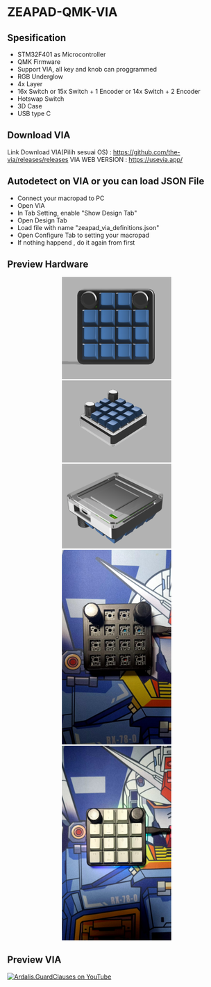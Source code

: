 # ZEAPAD-QMK-VIA

## Spesification
- STM32F401 as Microcontroller
- QMK Firmware
- Support VIA, all key and knob can proggrammed
- RGB Underglow
- 4x Layer 
- 16x Switch or 15x Switch + 1 Encoder or 14x Switch + 2 Encoder
- Hotswap Switch
- 3D Case 
- USB type C

## Download VIA
Link Download VIA(Pilih sesuai OS) : https://github.com/the-via/releases/releases
VIA WEB VERSION : https://usevia.app/

## Autodetect on VIA or you can load JSON File
- Connect your macropad to PC
- Open VIA
- In Tab Setting, enable "Show Design Tab"
- Open Design Tab
- Load file with name "zeapad_via_definitions.json" 
- Open Configure Tab to setting your macropad
- If nothing happend , do it again from first

## Preview Hardware
<p align="center">
  
  <img src="DOC/HARDWARE/3.png" width="50%" height="50%">
  <img src="DOC/HARDWARE/2.png" width="50%" height="50%">
  <img src="DOC/HARDWARE/1.png" width="50%" height="50%">
  <img src="DOC/HARDWARE/4.jpeg" width="50%" height="50%">
  <img src="DOC/HARDWARE/5.jpeg" width="50%" height="50%">
</p>

## Preview VIA
[![Ardalis.GuardClauses on YouTube](http://img.youtube.com/vi/OkE2VeRM4mE/0.jpg)](http://www.youtube.com/watch?v=OkE2VeRM4mE "Improve Your Code with Ardalis.GuardClauses")
